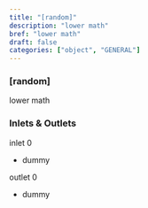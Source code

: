 ```yaml
---
title: "[random]"
description: "lower math"
bref: "lower math"
draft: false
categories: ["object", "GENERAL"]
---
```


### [random]

lower math

### Inlets & Outlets

inlet 0

 - dummy

outlet 0

 - dummy
 
